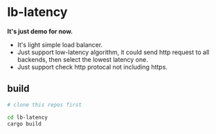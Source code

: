 # lb-latency

**It's just demo for now.**

- It's light simple load balancer.
- Just support low-latency algorithm, it could send http request to all backends, then select the lowest latency one.
- Just support check http protocal not including https.

## build

```bash
# clone this repos first

cd lb-latency
cargo build
```
